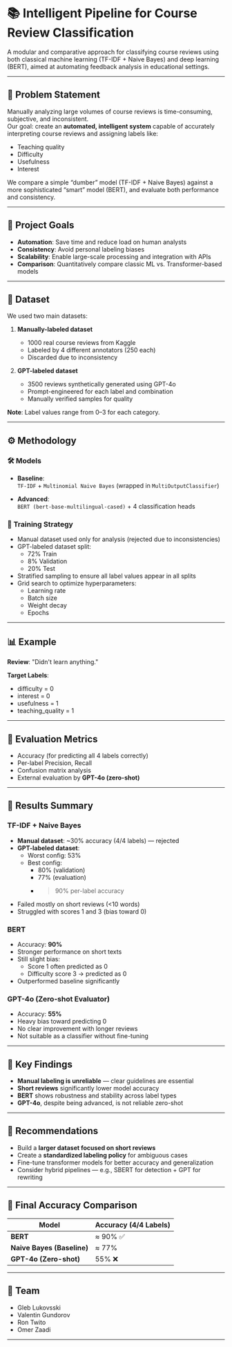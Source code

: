 # 📚 Intelligent Pipeline for Course Review Classification

A modular and comparative approach for classifying course reviews using both classical machine learning (TF-IDF + Naive Bayes) and deep learning (BERT), aimed at automating feedback analysis in educational settings.

---

## 📌 Problem Statement

Manually analyzing large volumes of course reviews is time-consuming, subjective, and inconsistent.  
Our goal: create an **automated, intelligent system** capable of accurately interpreting course reviews and assigning labels like:

- Teaching quality  
- Difficulty  
- Usefulness  
- Interest

We compare a simple “dumber” model (TF-IDF + Naive Bayes) against a more sophisticated “smart” model (BERT), and evaluate both performance and consistency.

---

## 🎯 Project Goals

- **Automation**: Save time and reduce load on human analysts
- **Consistency**: Avoid personal labeling biases
- **Scalability**: Enable large-scale processing and integration with APIs
- **Comparison**: Quantitatively compare classic ML vs. Transformer-based models

---

## 📁 Dataset

We used two main datasets:

1. **Manually-labeled dataset**  
   - 1000 real course reviews from Kaggle  
   - Labeled by 4 different annotators (250 each)  
   - Discarded due to inconsistency

2. **GPT-labeled dataset**  
   - 3500 reviews synthetically generated using GPT-4o  
   - Prompt-engineered for each label and combination  
   - Manually verified samples for quality

**Note**: Label values range from 0–3 for each category.

---

## ⚙️ Methodology

### 🛠 Models

- **Baseline**:  
  `TF-IDF` + `Multinomial Naive Bayes` (wrapped in `MultiOutputClassifier`)

- **Advanced**:  
  `BERT (bert-base-multilingual-cased)` + 4 classification heads

### 🔬 Training Strategy

- Manual dataset used only for analysis (rejected due to inconsistencies)
- GPT-labeled dataset split:
  - 72% Train
  - 8% Validation
  - 20% Test
- Stratified sampling to ensure all label values appear in all splits
- Grid search to optimize hyperparameters:
  - Learning rate
  - Batch size
  - Weight decay
  - Epochs

---

## 📊 Example

**Review**: "Didn't learn anything."

**Target Labels**:
- difficulty = 0  
- interest = 0  
- usefulness = 1  
- teaching_quality = 1  

---

## 🧪 Evaluation Metrics

- Accuracy (for predicting all 4 labels correctly)
- Per-label Precision, Recall
- Confusion matrix analysis
- External evaluation by **GPT-4o (zero-shot)**

---

## 🧠 Results Summary

### TF-IDF + Naive Bayes

- **Manual dataset**: ~30% accuracy (4/4 labels) — rejected
- **GPT-labeled dataset**:
  - Worst config: 53%
  - Best config:  
    - 80% (validation)  
    - 77% (evaluation)  
    - >90% per-label accuracy
- Failed mostly on short reviews (<10 words)
- Struggled with scores 1 and 3 (bias toward 0)

### BERT

- Accuracy: **90%**
- Stronger performance on short texts
- Still slight bias:
  - Score 1 often predicted as 0
  - Difficulty score 3 → predicted as 0
- Outperformed baseline significantly

### GPT-4o (Zero-shot Evaluator)

- Accuracy: **55%**
- Heavy bias toward predicting 0
- No clear improvement with longer reviews
- Not suitable as a classifier without fine-tuning

---

## 📝 Key Findings

- **Manual labeling is unreliable** — clear guidelines are essential
- **Short reviews** significantly lower model accuracy
- **BERT** shows robustness and stability across label types
- **GPT-4o**, despite being advanced, is not reliable zero-shot

---

## 🚀 Recommendations

- Build a **larger dataset focused on short reviews**
- Create a **standardized labeling policy** for ambiguous cases
- Fine-tune transformer models for better accuracy and generalization
- Consider hybrid pipelines — e.g., SBERT for detection + GPT for rewriting

---

## 🏁 Final Accuracy Comparison

| Model        | Accuracy (4/4 Labels) |
|--------------|------------------------|
| **BERT**     | ≈ 90% ✅               |
| **Naive Bayes (Baseline)** | ≈ 77%         |
| **GPT-4o (Zero-shot)**     | 55% ❌         |

---

## 🤝 Team

- Gleb Lukovsski  
- Valentin Gundorov  
- Ron Twito  
- Omer Zaadi

---

